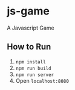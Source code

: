 # js-game
A Javascript Game

## How to Run
1. `npm install`
2. `npm run build`
3. `npm run server`
4. Open `localhost:8080`

